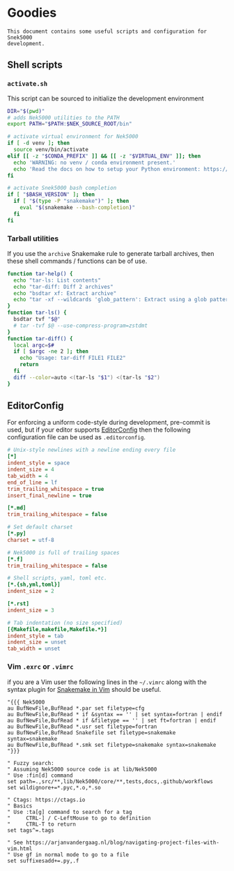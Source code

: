 # Goodies

```{note}
This document contains some useful scripts and configuration for Snek5000
development.
```

## Shell scripts

### `activate.sh`
This script can be sourced to initialize the development environment

```sh
DIR="$(pwd)"
# adds Nek5000 utilities to the PATH
export PATH="$PATH:$NEK_SOURCE_ROOT/bin"

# activate virtual environment for Nek5000
if [ -d venv ]; then
  source venv/bin/activate
elif [[ -z "$CONDA_PREFIX" ]] && [[ -z "$VIRTUAL_ENV" ]]; then
  echo 'WARNING: no venv / conda environment present.'
  echo 'Read the docs on how to setup your Python environment: https://snek5000.readthedocs.io/en/latest/intro.html'
fi

# activate Snek5000 bash completion
if [ "$BASH_VERSION" ]; then
  if [ "$(type -P "snakemake")" ]; then
    eval "$(snakemake --bash-completion)"
  fi
fi
```

### Tarball utilities

If you use the ``archive`` Snakemake rule to generate tarball archives, then
these shell commands / functions can be of use.

```sh
function tar-help() {
  echo "tar-ls: List contents"
  echo "tar-diff: Diff 2 archives"
  echo "bsdtar xf: Extract archive"
  echo "tar -xf --wildcards 'glob_pattern': Extract using a glob pattern"
}
function tar-ls() {
  bsdtar tvf "$@"
  # tar -tvf $@ --use-compress-program=zstdmt
}
function tar-diff() {
  local argc=$#
  if [ $argc -ne 2 ]; then
    echo "Usage: tar-diff FILE1 FILE2"
    return
  fi
  diff --color=auto <(tar-ls "$1") <(tar-ls "$2")
}
```

## EditorConfig

For enforcing a uniform code-style during development, pre-commit is used, but
if your editor supports [EditorConfig](https://EditorConfig.org) then the
following configuration file can be used as `.editorconfig`.

```ini
# Unix-style newlines with a newline ending every file
[*]
indent_style = space
indent_size = 4
tab_width = 4
end_of_line = lf
trim_trailing_whitespace = true
insert_final_newline = true

[*.md]
trim_trailing_whitespace = false

# Set default charset
[*.py]
charset = utf-8

# Nek5000 is full of trailing spaces
[*.f]
trim_trailing_whitespace = false

# Shell scripts, yaml, toml etc.
[*.{sh,yml,toml}]
indent_size = 2

[*.rst]
indent_size = 3

# Tab indentation (no size specified)
[{Makefile,makefile,Makefile.*}]
indent_style = tab
indent_size = unset
tab_width = unset
```

### Vim `.exrc` or `.vimrc`

if you are a Vim user the following lines in the `~/.vimrc` along with the
syntax plugin for [Snakemake in
Vim](https://github.com/snakemake/snakemake/tree/main/misc/vim) should be
useful.


```vim
"{{{ Nek5000
au BufNewFile,BufRead *.par set filetype=cfg
au BufNewFile,BufRead * if &syntax == '' | set syntax=fortran | endif
au BufNewFile,BufRead * if &filetype == '' | set ft=fortran | endif
au BufNewFile,BufRead *.usr set filetype=fortran
au BufNewFile,BufRead Snakefile set filetype=snakemake syntax=snakemake
au BufNewFile,BufRead *.smk set filetype=snakemake syntax=snakemake
"}}}

" Fuzzy search:
" Assuming Nek5000 source code is at lib/Nek5000
" Use :fin[d] command
set path=.,src/**,lib/Nek5000/core/**,tests,docs,.github/workflows
set wildignore+=*.pyc,*.o,*.so

" Ctags: https://ctags.io
" Basics
" Use :ta[g] command to search for a tag
"     CTRL-] / C-LeftMouse to go to definition
"     CTRL-T to return
set tags^=.tags

" See https://arjanvandergaag.nl/blog/navigating-project-files-with-vim.html
" Use gf in normal mode to go to a file
set suffixesadd+=.py,.f
```
